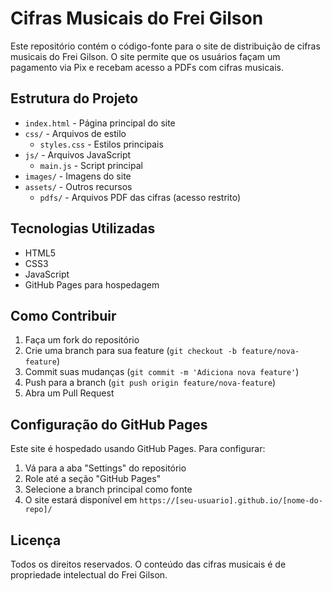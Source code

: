 # Cifras Musicais do Frei Gilson

Este repositório contém o código-fonte para o site de distribuição de cifras musicais do Frei Gilson. O site permite que os usuários façam um pagamento via Pix e recebam acesso a PDFs com cifras musicais.

## Estrutura do Projeto

- `index.html` - Página principal do site
- `css/` - Arquivos de estilo
  - `styles.css` - Estilos principais
- `js/` - Arquivos JavaScript
  - `main.js` - Script principal
- `images/` - Imagens do site
- `assets/` - Outros recursos
  - `pdfs/` - Arquivos PDF das cifras (acesso restrito)

## Tecnologias Utilizadas

- HTML5
- CSS3
- JavaScript
- GitHub Pages para hospedagem

## Como Contribuir

1. Faça um fork do repositório
2. Crie uma branch para sua feature (`git checkout -b feature/nova-feature`)
3. Commit suas mudanças (`git commit -m 'Adiciona nova feature'`)
4. Push para a branch (`git push origin feature/nova-feature`)
5. Abra um Pull Request

## Configuração do GitHub Pages

Este site é hospedado usando GitHub Pages. Para configurar:

1. Vá para a aba "Settings" do repositório
2. Role até a seção "GitHub Pages"
3. Selecione a branch principal como fonte
4. O site estará disponível em `https://[seu-usuario].github.io/[nome-do-repo]/`

## Licença

Todos os direitos reservados. O conteúdo das cifras musicais é de propriedade intelectual do Frei Gilson.